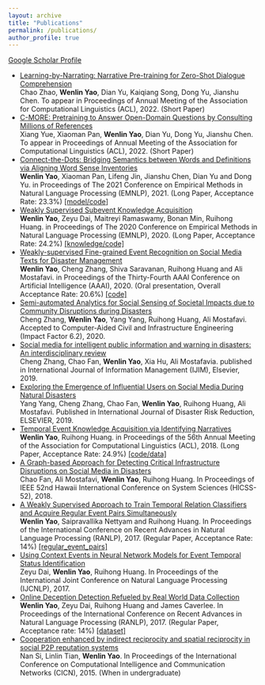 ```yaml
---
layout: archive
title: "Publications"
permalink: /publications/
author_profile: true
---
```


[Google Scholar Profile](https://scholar.google.com/citations?user=qwo2A24AAAAJ&hl=en)<br>
* [Learning-by-Narrating: Narrative Pre-training for Zero-Shot Dialogue Comprehension]()<br> Chao Zhao, <strong>Wenlin Yao</strong>, Dian Yu, Kaiqiang Song, Dong Yu, Jianshu Chen. To appear in Proceedings of Annual Meeting of the Association for Computational Linguistics (ACL), 2022. (Short Paper)
* [C-MORE: Pretraining to Answer Open-Domain Questions by Consulting Millions of References]()<br> Xiang Yue, Xiaoman Pan, <strong>Wenlin Yao</strong>, Dian Yu, Dong Yu, Jianshu Chen. To appear in Proceedings of Annual Meeting of the Association for Computational Linguistics (ACL), 2022. (Short Paper)
* [Connect-the-Dots: Bridging Semantics between Words and Definitions via Aligning Word Sense Inventories](https://aclanthology.org/2021.emnlp-main.610/)<br>
<strong>Wenlin Yao</strong>, Xiaoman Pan, Lifeng Jin, Jianshu Chen, Dian Yu and Dong Yu. in Proceedings of The 2021 Conference on Empirical Methods in Natural Language Processing (EMNLP), 2021. (Long Paper, Acceptance Rate: 23.3%) <a href="https://github.com/tencent-ailab/EMNLP21_SemEq">[model/code]</a>
* [Weakly Supervised Subevent Knowledge Acquisition](https://www.aclweb.org/anthology/2020.emnlp-main.430/)<br>
<strong>Wenlin Yao</strong>, Zeyu Dai, Maitreyi Ramaswamy, Bonan Min, Ruihong Huang. in Proceedings of The 2020 Conference on Empirical Methods in Natural Language Processing (EMNLP), 2020. (Long Paper, Acceptance Rate: 24.2%) <a href="https://github.com/wenlinyao/EMNLP20-SubeventAcquisition">[knowledge/code]</a>
* [Weakly-supervised Fine-grained Event Recognition on Social Media Texts for Disaster Management](https://aaai.org/ojs/index.php/AAAI/article/view/5391)<br>
<strong>Wenlin Yao</strong>, Cheng Zhang, Shiva Saravanan, Ruihong Huang and Ali Mostafavi. in Proceedings of the Thirty-Fourth AAAI Conference on Artificial Intelligence (AAAI), 2020. (Oral presentation, Overall Acceptance Rate: 20.6%) <a href="https://github.com/wenlinyao/AAAI20-EventRecognitionForDisaster">[code]</a>
* [Semi-automated Analytics for Social Sensing of Societal Impacts due to Community Disruptions during Disasters](https://onlinelibrary.wiley.com/doi/full/10.1111/mice.12576)<br>
Cheng Zhang, <strong>Wenlin Yao</strong>, Yang Yang, Ruihong Huang, Ali Mostafavi. Accepted to Computer-Aided Civil and Infrastructure Engineering (Impact Factor 6.2), 2020.
* [Social media for intelligent public information and warning in disasters: An interdisciplinary review](https://doi.org/10.1016/j.ijinfomgt.2019.04.004)<br>
Cheng Zhang, Chao Fan, <strong>Wenlin Yao</strong>, Xia Hu, Ali Mostafavia. published in International Journal of Information Management (IJIM), Elsevier, 2019.
* [Exploring the Emergence of Influential Users on Social Media During Natural Disasters](https://www.sciencedirect.com/science/article/pii/S2212420919300950)<br>
Yang Yang, Cheng Zhang, Chao Fan, <strong>Wenlin Yao</strong>, Ruihong Huang, Ali Mostafavi. Published in International Journal of Disaster Risk Reduction, ELSEVIER, 2019. 
* [Temporal Event Knowledge Acquisition via Identifying Narratives](https://www.aclweb.org/anthology/P18-1050/)<br>
<strong>Wenlin Yao</strong>, Ruihong Huang. in Proceedings of the 56th Annual Meeting of the Association for Computational Linguistics (ACL), 2018. (Long Paper, Acceptance Rate: 24.9%) <a href="https://wenlinyao.github.io/files/EventNarratives/README.txt">[code/data]</a>
* [A Graph-based Approach for Detecting Critical Infrastructure Disruptions on Social Media in Disasters](https://scholarspace.manoa.hawaii.edu/bitstream/10125/59637/1/0197.pdf)<br>
Chao Fan, Ali Mostafavi, <strong>Wenlin Yao</strong>, Ruihong Huang. In Proceedings of IEEE 52nd Hawaii International Conference on System Sciences (HICSS-52), 2018. 
* [A Weakly Supervised Approach to Train Temporal Relation Classifiers and Acquire Regular Event Pairs Simultaneously](https://www.aclweb.org/anthology/R17-1103/)<br>
<strong>Wenlin Yao</strong>, Saipravallika Nettyam and Ruihong Huang. In Proceedings of the International Conference on Recent Advances in Natural Language Processing (RANLP), 2017. (Regular Paper, Acceptance Rate: 14%) <a href="https://wenlinyao.github.io/files/regular_event_pairs.txt">[regular_event_pairs]</a>
* [Using Context Events in Neural Network Models for Event Temporal Status Identification](https://www.aclweb.org/anthology/I17-2040/)<br>
Zeyu Dai, <strong>Wenlin Yao</strong>, Ruihong Huang. In Proceedings of the International Joint Conference on Natural Language Processing (IJCNLP), 2017.
* [Online Deception Detection Refueled by Real World Data Collection](https://www.aclweb.org/anthology/R17-1102/)<br>
<strong>Wenlin Yao</strong>, Zeyu Dai, Ruihong Huang and James Caverlee. In Proceedings of the International Conference on Recent Advances in Natural Language Processing (RANLP), 2017. (Regular Paper, Acceptance rate: 14%) <a href="https://wenlinyao.github.io/files/RANLP2017_note.txt">[dataset]</a>
* [Cooperation enhanced by indirect reciprocity and spatial reciprocity in social P2P reputation systems](http://nlp.cs.tamu.edu/People/WenlinYao_files/social_P2P_reputation_systems.pdf)<br>
Nan Si, Linlin Tian, <strong>Wenlin Yao</strong>. In Proceedings of the International Conference on Computational Intelligence and Communication Networks (CICN), 2015. (When in undergraduate)

